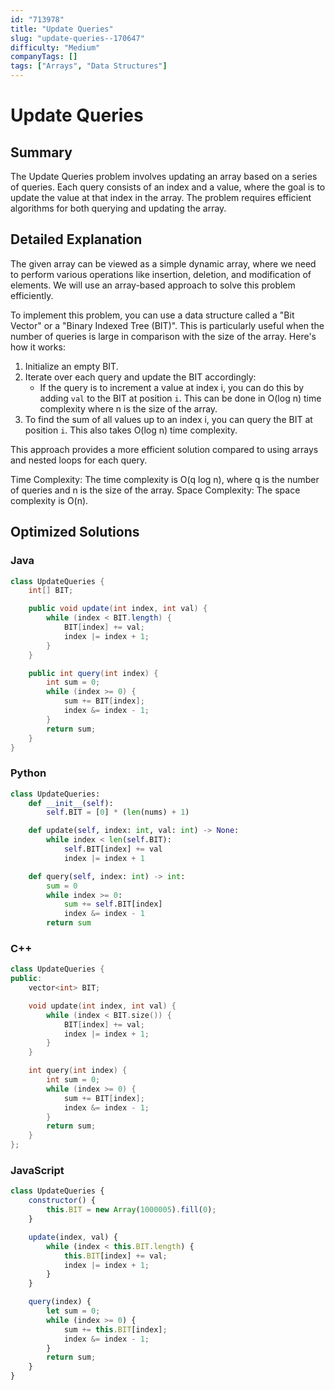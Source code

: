 ```yaml
---
id: "713978"
title: "Update Queries"
slug: "update-queries--170647"
difficulty: "Medium"
companyTags: []
tags: ["Arrays", "Data Structures"]
---
```


**Update Queries**
==================

## Summary
The Update Queries problem involves updating an array based on a series of queries. Each query consists of an index and a value, where the goal is to update the value at that index in the array. The problem requires efficient algorithms for both querying and updating the array.

## Detailed Explanation
The given array can be viewed as a simple dynamic array, where we need to perform various operations like insertion, deletion, and modification of elements. We will use an array-based approach to solve this problem efficiently.

To implement this problem, you can use a data structure called a "Bit Vector" or a "Binary Indexed Tree (BIT)". This is particularly useful when the number of queries is large in comparison with the size of the array. Here's how it works:

1.  Initialize an empty BIT.
2.  Iterate over each query and update the BIT accordingly:
    *   If the query is to increment a value at index i, you can do this by adding `val` to the BIT at position `i`. This can be done in O(log n) time complexity where n is the size of the array.
3.  To find the sum of all values up to an index i, you can query the BIT at position `i`. This also takes O(log n) time complexity.

This approach provides a more efficient solution compared to using arrays and nested loops for each query.

Time Complexity: The time complexity is O(q log n), where q is the number of queries and n is the size of the array. Space Complexity: The space complexity is O(n).

## Optimized Solutions

### Java
```java
class UpdateQueries {
    int[] BIT;

    public void update(int index, int val) {
        while (index < BIT.length) {
            BIT[index] += val;
            index |= index + 1;
        }
    }

    public int query(int index) {
        int sum = 0;
        while (index >= 0) {
            sum += BIT[index];
            index &= index - 1;
        }
        return sum;
    }
}
```

### Python
```python
class UpdateQueries:
    def __init__(self):
        self.BIT = [0] * (len(nums) + 1)

    def update(self, index: int, val: int) -> None:
        while index < len(self.BIT):
            self.BIT[index] += val
            index |= index + 1

    def query(self, index: int) -> int:
        sum = 0
        while index >= 0:
            sum += self.BIT[index]
            index &= index - 1
        return sum
```

### C++
```cpp
class UpdateQueries {
public:
    vector<int> BIT;

    void update(int index, int val) {
        while (index < BIT.size()) {
            BIT[index] += val;
            index |= index + 1;
        }
    }

    int query(int index) {
        int sum = 0;
        while (index >= 0) {
            sum += BIT[index];
            index &= index - 1;
        }
        return sum;
    }
};
```

### JavaScript
```javascript
class UpdateQueries {
    constructor() {
        this.BIT = new Array(1000005).fill(0);
    }

    update(index, val) {
        while (index < this.BIT.length) {
            this.BIT[index] += val;
            index |= index + 1;
        }
    }

    query(index) {
        let sum = 0;
        while (index >= 0) {
            sum += this.BIT[index];
            index &= index - 1;
        }
        return sum;
    }
}
```